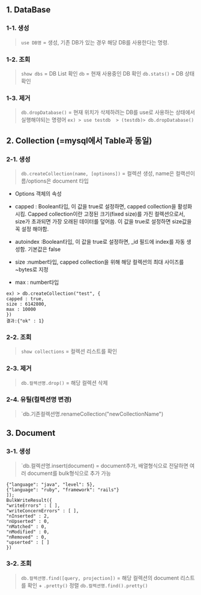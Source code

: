 ## 1. DataBase
### 1-1. 생성
> `use DB명` = 생성, 기존 DB가 있는 경우 해당 DB를 사용한다는 명령.

### 1-2. 조회
> `show dbs` = DB List 확인
> `db` = 현재 사용중인 DB 확인
> `db.stats()` = DB 상태확인

### 1-3. 제거
> `db.dropDatabase()` = 현재 위치가 삭제하려는 DB를 use로 사용하는 상태에서 실행해야되는 명령어
```ex) > use testdb  > (testdb)> db.dropDatabase()```



## 2. Collection (=mysql에서 Table과 동일)
### 2-1. 생성
> `db.createCollection(name, [optinons])` = 컬렉션 생성, name은 컬랙션이름/options은 document 타입
- Options 객체의 속성
- capped : Boolean타입, 이 값을 true로 설정하면, capped collection을 활성화 시킴.
Capped collection이란 고정된 크기(fixed size)를 가진 컬렉션으로서, size가 초과되면 가장 오래된 데이터를 덮어씀. 이 값을 true로 설정하면 size값을 꼭 설정 해야함.

- autoindex :Boolean타입, 이 값을 true로 설정하면, _id 필드에 index를 자동 생성함. 기본값은 false 

- size :number타입, capped collection을 위해 해당 컬렉션의 최대 사이즈를 ~bytes로 지정 

- max : number타입
```
ex) > db.createCollection("test", {
capped : true,
size : 6142800,
max : 10000
})
결과:{"ok" : 1}
```
 
### 2-2. 조회
> `show collections` = 컬렉션 리스트를 확인

### 2-3. 제거
> `db.컬렉션명.drop()` = 해당 컬렉션 삭제

### 2-4. 유틸(컬렉션명 변경)
> `db.기존컬렉션명.renameCollection("newCollectionName") 


## 3. Document
### 3-1. 생성
> `db.컬렉션명.insert(document) = document추가, 배열형식으로 전달하면 여러 document를 bulk형식으로 추가 가능
```ex)> db.books.insert([
{"language": "java", "level": 5},
{"language": "ruby", "framework": "rails"}
]);
BulkWriteResult({
"writeErrors" : [ ],
"writeConcernErrors" : [ ],
"nInserted" : 2,
"nUpserted" : 0,
"nMatched" : 0,
"nModified" : 0,
"nRemoved" : 0,
"upserted" : [ ]
})
```

### 3-2. 조회
> `db.컬렉션명.find([query, projection])` = 해당 컬렉션의 document 리스트를 확인 + `.pretty()` 정렬
> `db.컬렉션명.find().pretty()`
